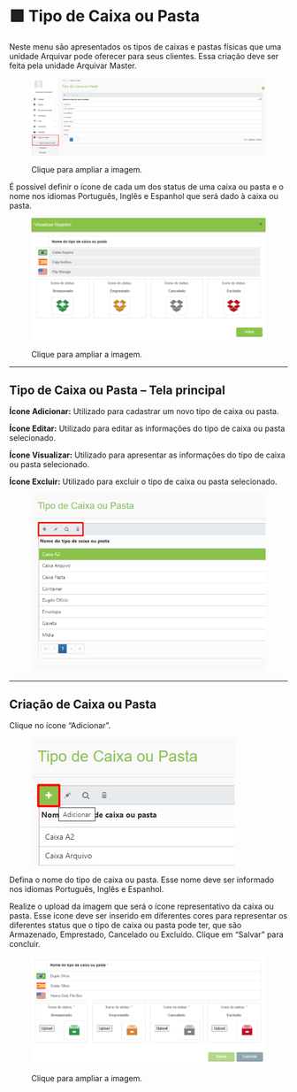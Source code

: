 # 🟩 Tipo de Caixa ou Pasta

Neste menu são apresentados os tipos de caixas e pastas físicas que uma unidade Arquivar pode oferecer para seus clientes. Essa criação deve ser feita pela unidade Arquivar Master.&#x20;

<figure><img src="../.gitbook/assets/caixa1.png" alt=""><figcaption><p>Clique para ampliar a imagem.</p></figcaption></figure>

É possível definir o ícone de cada um dos status de uma caixa ou pasta e o nome nos idiomas Português, Inglês e Espanhol que será dado à caixa ou pasta. &#x20;

<figure><img src="../.gitbook/assets/caixa2.png" alt=""><figcaption><p>Clique para ampliar a imagem.</p></figcaption></figure>

***

## Tipo de Caixa ou Pasta – Tela principal&#x20;

**Ícone Adicionar:** Utilizado para cadastrar um novo tipo de caixa ou pasta.&#x20;

**Ícone Editar:** Utilizado para editar as informações do tipo de caixa ou pasta selecionado.&#x20;

**Ícone Visualizar:** Utilizado para apresentar as informações do tipo de caixa ou pasta selecionado. &#x20;

**Ícone Excluir:** Utilizado para excluir o tipo de caixa ou pasta selecionado.&#x20;

<figure><img src="../.gitbook/assets/caixa01.png" alt=""><figcaption></figcaption></figure>

***

## Criação de Caixa ou Pasta&#x20;

Clique no ícone “Adicionar”.&#x20;

<figure><img src="../.gitbook/assets/caixa02.png" alt=""><figcaption></figcaption></figure>

Defina o nome do tipo de caixa ou pasta. Esse nome deve ser informado nos idiomas Português, Inglês e Espanhol.&#x20;

Realize o upload da imagem que será o ícone representativo da caixa ou pasta. Esse ícone deve ser inserido em diferentes cores para representar os diferentes status que o tipo de caixa ou pasta pode ter, que são Armazenado, Emprestado, Cancelado ou Excluído. Clique em “Salvar” para concluir.&#x20;

<figure><img src="../.gitbook/assets/caixa03.png" alt=""><figcaption><p>Clique para ampliar a imagem.</p></figcaption></figure>
